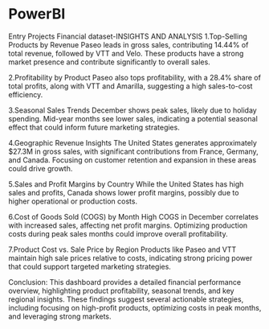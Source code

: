 # PowerBI
Entry Projects 
Financial dataset-INSIGHTS AND ANALYSIS
1.Top-Selling Products by Revenue
Paseo leads in gross sales, contributing 14.44% of total revenue, followed by VTT and Velo. These products have a strong market presence and contribute significantly to overall sales.

2.Profitability by Product
Paseo also tops profitability, with a 28.4% share of total profits, along with VTT and Amarilla, suggesting a high sales-to-cost efficiency.

3.Seasonal Sales Trends
December shows peak sales, likely due to holiday spending. Mid-year months see lower sales, indicating a potential seasonal effect that could inform future marketing strategies.

4.Geographic Revenue Insights
The United States generates approximately $27.3M in gross sales, with significant contributions from France, Germany, and Canada. Focusing on customer retention and expansion in these areas could drive growth.

5.Sales and Profit Margins by Country
While the United States has high sales and profits, Canada shows lower profit margins, possibly due to higher operational or production costs.

6.Cost of Goods Sold (COGS) by Month
High COGS in December correlates with increased sales, affecting net profit margins. Optimizing production costs during peak sales months could improve overall profitability.

7.Product Cost vs. Sale Price by Region
Products like Paseo and VTT maintain high sale prices relative to costs, indicating strong pricing power that could support targeted marketing strategies.

Conclusion:
This dashboard provides a detailed financial performance overview, highlighting product profitability, seasonal trends, and key regional insights. These findings suggest several actionable strategies, including focusing on high-profit products, optimizing costs in peak months, and leveraging strong markets.


